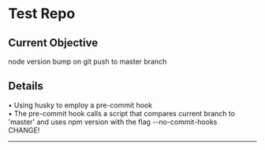 # Test Repo  

## Current Objective
node version bump on git push to master branch

## Details
• Using husky to employ a pre-commit hook  
• The pre-commit hook calls a script that compares current branch to 'master' and uses npm version with the flag --no-commit-hooks  
CHANGE!  
  
---
